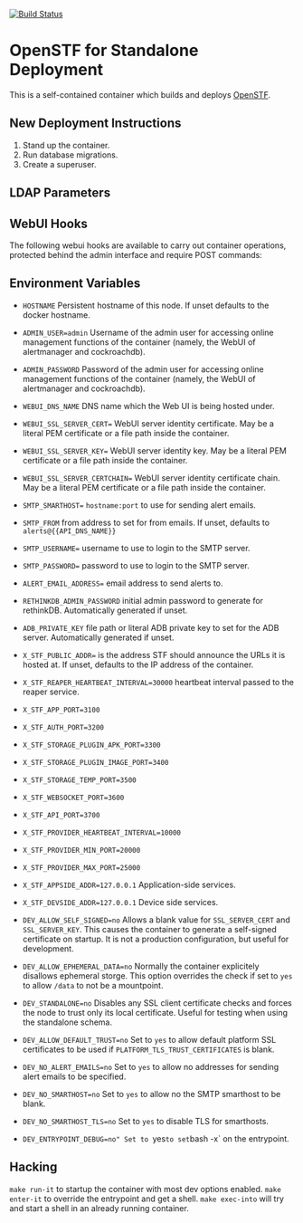 [![Build Status](https://travis-ci.org/wrouesnel/docker.openstf.svg?branch=master)](https://travis-ci.org/wrouesnel/docker.openstf)

# OpenSTF for Standalone Deployment

This is a self-contained container which builds and deploys [OpenSTF](https://openstf.io/).

## New Deployment Instructions

1. Stand up the container.
1. Run database migrations.
1. Create a superuser.

## LDAP Parameters

## WebUI Hooks

The following webui hooks are available to carry out container operations,
protected behind the admin interface and require POST commands:

## Environment Variables

* `HOSTNAME`
  Persistent hostname of this node. If unset defaults to the docker hostname.

* `ADMIN_USER=admin`
  Username of the admin user for accessing online management functions of the
  container (namely, the WebUI of alertmanager and cockroachdb).

* `ADMIN_PASSWORD`
  Password of the admin user for accessing online management functions of the
  container (namely, the WebUI of alertmanager and cockroachdb).

* `WEBUI_DNS_NAME`
  DNS name which the Web UI is being hosted under.

* `WEBUI_SSL_SERVER_CERT=`
  WebUI server identity certificate. May be a literal PEM certificate or a file path
  inside the container.
* `WEBUI_SSL_SERVER_KEY=`
  WebUI server identity key. May be a literal PEM certificate or a file path
  inside the container.
* `WEBUI_SSL_SERVER_CERTCHAIN=`
  WebUI server identity certificate chain. May be a literal PEM certificate or a file path
  inside the container.

* `SMTP_SMARTHOST=`
  `hostname:port` to use for sending alert emails.
* `SMTP_FROM`
  from address to set for from emails. If unset, defaults to `alerts@{{API_DNS_NAME}}`
* `SMTP_USERNAME=`
  username to use to login to the SMTP server.
* `SMTP_PASSWORD=`
  password to use to login to the SMTP server.
  
* `ALERT_EMAIL_ADDRESS=`
  email address to send alerts to.
  
* `RETHINKDB_ADMIN_PASSWORD` initial admin password to generate for rethinkDB. Automatically
  generated if unset.

* `ADB_PRIVATE_KEY` file path or literal ADB private key to set for the ADB server. Automatically
  generated if unset.

* `X_STF_PUBLIC_ADDR=` is the address STF should announce the URLs it is hosted at. If unset, defaults
  to the IP address of the container.

* `X_STF_REAPER_HEARTBEAT_INTERVAL=30000` heartbeat interval passed to the reaper service.

* `X_STF_APP_PORT=3100`

* `X_STF_AUTH_PORT=3200`

* `X_STF_STORAGE_PLUGIN_APK_PORT=3300`

* `X_STF_STORAGE_PLUGIN_IMAGE_PORT=3400`

* `X_STF_STORAGE_TEMP_PORT=3500`

* `X_STF_WEBSOCKET_PORT=3600`

* `X_STF_API_PORT=3700`

* `X_STF_PROVIDER_HEARTBEAT_INTERVAL=10000`

* `X_STF_PROVIDER_MIN_PORT=20000`

* `X_STF_PROVIDER_MAX_PORT=25000`

* `X_STF_APPSIDE_ADDR=127.0.0.1`
  Application-side services.

* `X_STF_DEVSIDE_ADDR=127.0.0.1`
  Device side services.

* `DEV_ALLOW_SELF_SIGNED=no`
  Allows a blank value for `SSL_SERVER_CERT` and `SSL_SERVER_KEY`. This causes
  the container to generate a self-signed certificate on startup. It is not a
  production configuration, but useful for development.
* `DEV_ALLOW_EPHEMERAL_DATA=no`
  Normally the container explicitely disallows ephemeral storge. This option
  overrides the check if set to `yes` to allow `/data` to not be a mountpoint.
* `DEV_STANDALONE=no`
  Disables any SSL client certificate checks and forces the node to trust only
  its local certificate. Useful for testing when using the standalone schema.
* `DEV_ALLOW_DEFAULT_TRUST=no`
  Set to `yes` to allow default platform SSL certificates to be used if
  `PLATFORM_TLS_TRUST_CERTIFICATES` is blank.
* `DEV_NO_ALERT_EMAILS=no`
  Set to `yes` to allow no addresses for sending alert emails to be specified.
* `DEV_NO_SMARTHOST=no`
  Set to `yes` to allow no the SMTP smarthost to be blank.
* `DEV_NO_SMARTHOST_TLS=no`
  Set to `yes` to disable TLS for smarthosts.
* `DEV_ENTRYPOINT_DEBUG=no"
  Set to `yes` to set `bash -x` on the entrypoint. 


## Hacking

`make run-it` to startup the container with most dev options enabled.
`make enter-it` to override the entrypoint and get a shell.
`make exec-into` will try and start a shell in an already running container.

